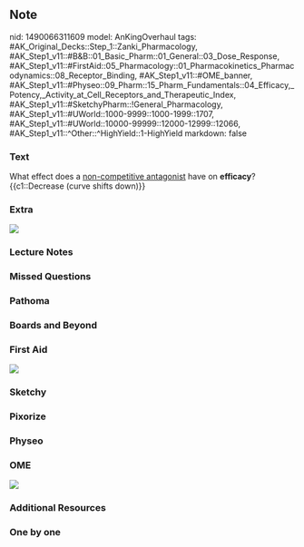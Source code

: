 ## Note
nid: 1490066311609
model: AnKingOverhaul
tags: #AK_Original_Decks::Step_1::Zanki_Pharmacology, #AK_Step1_v11::#B&B::01_Basic_Pharm::01_General::03_Dose_Response, #AK_Step1_v11::#FirstAid::05_Pharmacology::01_Pharmacokinetics_Pharmacodynamics::08_Receptor_Binding, #AK_Step1_v11::#OME_banner, #AK_Step1_v11::#Physeo::09_Pharm::15_Pharm_Fundamentals::04_Efficacy,_Potency,_Activity_at_Cell_Receptors_and_Therapeutic_Index, #AK_Step1_v11::#SketchyPharm::!General_Pharmacology, #AK_Step1_v11::#UWorld::1000-9999::1000-1999::1707, #AK_Step1_v11::#UWorld::10000-99999::12000-12999::12066, #AK_Step1_v11::^Other::^HighYield::1-HighYield
markdown: false

### Text
<div>
  <div>
    What effect does a <u>non-competitive antagonist</u> have on
    <b>efficacy</b>?
  </div>
  <div>
    {{c1::Decrease (curve shifts down)}}
  </div>
</div>

### Extra
<img src="paste-381603549282764.jpg">

### Lecture Notes


### Missed Questions


### Pathoma


### Boards and Beyond


### First Aid
<img src="tmppxVfu_.png">

### Sketchy


### Pixorize


### Physeo


### OME
<div class="ome-widget">
  <a href="https://onlinemeded.org?ref=anki"><img src=
  "_OME_AnkiFlashcards_General_3.png"></a>
</div>

### Additional Resources


### One by one

